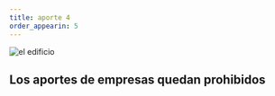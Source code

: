 ```yaml
---
title: aporte 4
order_appearin: 5
---
```

<section id="aporte-04">
  <div class="col-md-6 hidden-xs">
    <img src="" alt="el edificio">
  </div>
  <div class="col-md-6">
    <h2>Los aportes de empresas quedan <span class="txt-rogelio">prohibidos</span></h2>
  </div>
</section>